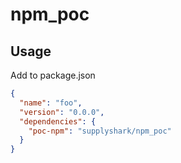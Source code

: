 # npm_poc

## Usage

Add to package.json

```json
{
  "name": "foo",
  "version": "0.0.0",
  "dependencies": {
    "poc-npm": "supplyshark/npm_poc"
  }
}
```